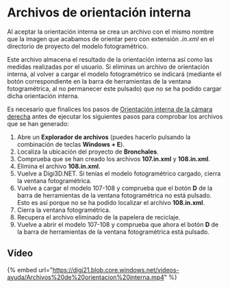 # Archivos de orientación interna

Al aceptar la orientación interna se crea un archivo con el mismo nombre que la imagen que acabamos de orientar pero con extensión _.in.xml_ en el directorio de proyecto del modelo fotogramétrico.

Este archivo almacena el resultado de la orientación interna así como las medidas realizadas por el usuario. Si eliminas un archivo de orientación interna, al volver a cargar el modelo fotogramétrico se indicará \(mediante el botón correspondiente en la barra de herramientas de la ventana fotogramétrica, al no permanecer este pulsado\) que no se ha podido cargar dicha orientación interna.

Es necesario que finalices los pasos de [Orientación interna de la cámara derecha](OrientacionInternaDeLaCamaraDerecha.html) antes de ejecutar los siguientes pasos para comprobar los archivos que se han generado:

1. Abre un **Explorador de archivos** \(puedes hacerlo pulsando la combinación de teclas **Windows + E**\).
2. Localiza la ubicación del proyecto de **Bronchales**.
3. Comprueba que se han creado los archivos **107.in.xml** y **108.in.xml**.
4. Elimina el archivo **108.in.xml**.
5. Vuelve a Digi3D.NET. Si tenías el modelo fotogramétrico cargado, cierra la ventana fotogramétrica.
6. Vuelve a cargar el modelo 107-108 y comprueba que el botón **D** de la barra de herramientas de la ventana fotogramétrica no está pulsado. Esto es así porque no se ha podido localizar el archivo **108.in.xml**.
7. Cierra la ventana fotogramétrica.
8. Recupera el archivo eliminado de la papelera de reciclaje.
9. Vuelve a abrir el modelo 107-108 y comprueba que ahora el botón **D** de la barra de herramientas de la ventana fotogramétrica está pulsado.

## Vídeo

{% embed url="https://digi21.blob.core.windows.net/videos-ayuda/Archivos%20de%20orientacion%20interna.mp4" %}



